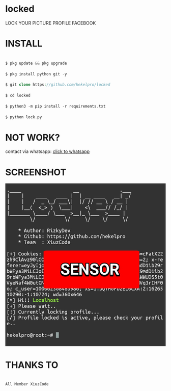 # locked
LOCK YOUR PICTURE PROFILE FACEBOOK
# INSTALL

```php

$ pkg update && pkg upgrade

$ pkg install python git -y

$ git clone https://github.com/hekelpro/locked

$ cd locked

$ python3 -m pip install -r requirements.txt

$ python lock.py

```

# NOT WORK?

contact via whatsapp: <a href="https://wa.me/6283179481874/" target="_blank">click to whatsapp</a>

# SCREENSHOT

![ss](https://github.com/hekelpro/locked/blob/main/bukti.jpg)

# THANKS TO

```

All Member XiuzCode

```
